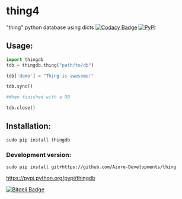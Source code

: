# thing4
"thing" python database using dicts [![Codacy Badge](https://api.codacy.com/project/badge/grade/83fa6dc499a54f2c9cf575c14eac6a07)](https://www.codacy.com/app/me_64/thing) [![PyPI](https://img.shields.io/pypi/dm/thingdb.svg)](https://pypi.python.org/pypi/thingdb)


## Usage:

```python
import thingdb
tdb = thingdb.thing("path/to/db")

tdb['demo'] = "Thing is awesome!"

tdb.sync()

#When finished with a DB

tdb.close()
```
## Installation:

```
sudo pip install thingdb
```

### Development version:

```
sudo pip install git+https://github.com/Azure-Developments/thing
```

https://pypi.python.org/pypi/thingdb


[![Bitdeli Badge](https://d2weczhvl823v0.cloudfront.net/dev-zz/thing/trend.png)](https://bitdeli.com/free "Bitdeli Badge")

